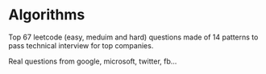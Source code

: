 # Algorithms
Top 67 leetcode (easy, meduim and hard) questions made of 14 patterns to pass technical interview for top companies.

Real questions from google, microsoft, twitter, fb...
